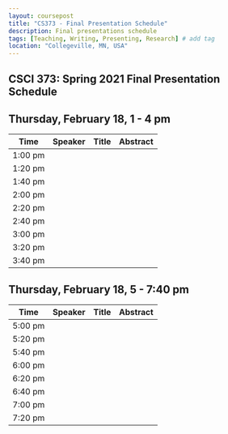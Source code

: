 ```yaml
---
layout: coursepost
title: "CS373 - Final Presentation Schedule"
description: Final presentations schedule
tags: [Teaching, Writing, Presenting, Research] # add tag
location: "Collegeville, MN, USA"
---
```


## CSCI 373: Spring 2021 Final Presentation Schedule

## Thursday, February 18, 1 - 4 pm

| **Time** | **Speaker** | **Title** | **Abstract** |
| -------- | ----------- | --------- | ------------ |
| 1:00 pm | | | |
| 1:20 pm | | | |
| 1:40 pm | | | |
| 2:00 pm | | | |
| 2:20 pm | | | |
| 2:40 pm | | | |
| 3:00 pm | | | |
| 3:20 pm | | | |
| 3:40 pm | | | |


## Thursday, February 18, 5 - 7:40 pm

| **Time** | **Speaker** | **Title** | **Abstract** |
| -------- | ----------- | --------- | ------------ |
| 5:00 pm | | | |
| 5:20 pm | | | |
| 5:40 pm | | | |
| 6:00 pm | | | |
| 6:20 pm | | | |
| 6:40 pm | | | |
| 7:00 pm | | | |
| 7:20 pm | | | |
